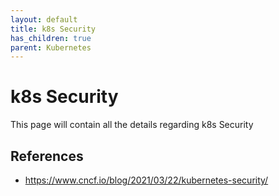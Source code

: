 ```yaml
---
layout: default
title: k8s Security
has_children: true
parent: Kubernetes
---
```


# k8s Security
This page will contain all the details regarding k8s Security
## References
* https://www.cncf.io/blog/2021/03/22/kubernetes-security/